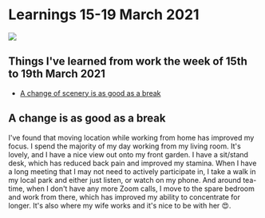 # Learnings 15-19 March 2021 <!-- omit in toc -->

![](/images/learnings-1.jpg)

## Things I've learned from work the week of 15th to 19th March 2021 <!-- omit in toc -->

- [A change of scenery is as good as a break](#a-change-of-scenery-is-as-good-as-a-break)

## A change is as good as a break

I've found that moving location while working from home has improved my focus. I
spend the majority of my day working from my living room. It's lovely, and I
have a nice view out onto my front garden. I have a sit/stand desk, which has
reduced back pain and improved my stamina. When I have a long meeting that I may
not need to actively participate in, I take a walk in my local park and either
just listen, or watch on my phone. And around tea-time, when I don't have any
more Zoom calls, I move to the spare bedroom and work from there, which has
improved my ability to concentrate for longer. It's also where my wife works and
it's nice to be with her 😍.
